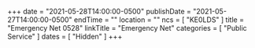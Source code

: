 +++
date = "2021-05-28T14:00:00-0500"
publishDate = "2021-05-27T14:00:00-0500"
endTime = ""
location = ""
ncs = [ "KE0LDS" ]
title = "Emergency Net 0528"
linkTitle = "Emergency Net"
categories = [ "Public Service" ]
dates = [ "Hidden" ]
+++
